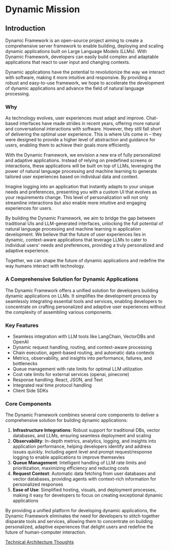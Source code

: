 # Dynamic Mission

## **Introduction**

Dynamic Framework is an open-source project aiming to create a comprehensive server framework to enable building, deploying and scaling dynamic applications built on Large Language Models (LLMs). With Dynamic Framework, developers can easily build complex and adaptable applications that react to user input and changing contexts.

Dynamic applications have the potential to revolutionize the way we interact with software, making it more intuitive and responsive. By providing a robust and easy-to-use framework, we hope to accelerate the development of dynamic applications and advance the field of natural language processing.

### **Why**

As technology evolves, user experiences must adapt and improve. Chat-based interfaces have made strides in recent years, offering more natural and conversational interactions with software. However, they still fall short of delivering the optimal user experience. This is where UIs come in – they were designed to provide a higher level of abstraction and guidance for users, enabling them to achieve their goals more efficiently.

With the Dynamic Framework, we envision a new era of fully personalized and adaptive applications. Instead of relying on predefined screens or interactions, these applications will be built on top of LLMs, leveraging the power of natural language processing and machine learning to generate tailored user experiences based on individual data and context.

Imagine logging into an application that instantly adapts to your unique needs and preferences, presenting you with a custom UI that evolves as your requirements change. This level of personalization will not only streamline interactions but also enable more intuitive and engaging experiences for users.

By building the Dynamic Framework, we aim to bridge the gap between traditional UIs and LLM-generated interfaces, unlocking the full potential of natural language processing and machine learning in application development. We believe that the future of user experiences lies in dynamic, context-aware applications that leverage LLMs to cater to individual users' needs and preferences, providing a truly personalized and adaptive experience.

Together, we can shape the future of dynamic applications and redefine the way humans interact with technology.

### A **Comprehensive Solution for Dynamic Applications**

The Dynamic Framework offers a unified solution for developers building dynamic applications on LLMs. It simplifies the development process by seamlessly integrating essential tools and services, enabling developers to concentrate on crafting personalized and adaptive user experiences without the complexity of assembling various components.

### **Key Features**

- Seamless integration with LLM tools like LangChain, VectorDBs and OpenAI
- Dynamic request handling, routing, and context-aware processing
- Chain execution, agent-based routing, and automatic data contexts
- Metrics, observability, and insights into performance, failures, and bottlenecks
- Queue management with rate limits for optimal LLM utilization
- Cost rate limits for external services (openai, pinecone)
- Response handling: React, JSON, and Text
- Integrated real time protocol handling
- Client Side SDKs

### **Core Components**

The Dynamic Framework combines several core components to deliver a comprehensive solution for building dynamic applications:

1. **Infrastructure Integrations**: Robust support for traditional DBs, vector databases, and LLMs, ensuring seamless deployment and scaling
2. **Observability**: In-depth metrics, analytics, logging, and insights into application performance, helping developers identify and address issues quickly. Including agent level and prompt request/response logging to enable applications to improve themsevles
3. **Queue Management**: Intelligent handling of LLM rate limits and prioritization, maximizing efficiency and reducing costs
4. **Request Context**: Automatic data fetching from user databases and vector databases, providing agents with context-rich information for personalized responses
5. **Ease of Use**: Simplified hosting, visuals, and deployment processes, making it easy for developers to focus on creating exceptional dynamic applications

By providing a unified platform for developing dynamic applications, the Dynamic Framework eliminates the need for developers to stitch together disparate tools and services, allowing them to concentrate on building personalized, adaptive experiences that delight users and redefine the future of human-computer interaction.

[Technical Architecture Thoughts](https://github.com/f-inc/dynamic/blob/main/docs/technical-arch.md)
